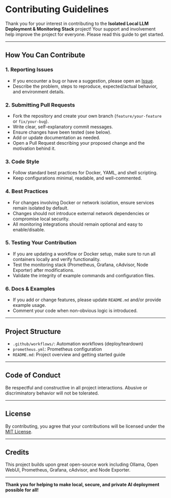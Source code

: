 # Contributing Guidelines

Thank you for your interest in contributing to the **Isolated Local LLM Deployment & Monitoring Stack** project! Your support and involvement help improve the project for everyone. Please read this guide to get started.

---

## How You Can Contribute

### 1. **Reporting Issues**

- If you encounter a bug or have a suggestion, please open an [Issue](https://github.com/1devspace/isolated-local-llm-deployment-monitoring-stack/issues).
- Describe the problem, steps to reproduce, expected/actual behavior, and environment details.

### 2. **Submitting Pull Requests**

- Fork the repository and create your own branch (`feature/your-feature` or `fix/your-bug`).
- Write clear, self-explanatory commit messages.
- Ensure changes have been tested (see below).
- Add or update documentation as needed.
- Open a Pull Request describing your proposed change and the motivation behind it.

### 3. **Code Style**

- Follow standard best practices for Docker, YAML, and shell scripting.
- Keep configurations minimal, readable, and well-commented.

### 4. **Best Practices**

- For changes involving Docker or network isolation, ensure services remain isolated by default.
- Changes should not introduce external network dependencies or compromise local security.
- All monitoring integrations should remain optional and easy to enable/disable.

### 5. **Testing Your Contribution**

- If you are updating a workflow or Docker setup, make sure to run all containers locally and verify functionality.
- Test the monitoring stack (Prometheus, Grafana, cAdvisor, Node Exporter) after modifications.
- Validate the integrity of example commands and configuration files.

### 6. **Docs & Examples**

- If you add or change features, please update `README.md` and/or provide example usage.
- Comment your code when non-obvious logic is introduced.

---

## Project Structure

- `.github/workflows/`: Automation workflows (deploy/teardown)
- `prometheus.yml`: Prometheus configuration
- `README.md`: Project overview and getting started guide

---

## Code of Conduct

Be respectful and constructive in all project interactions. Abusive or discriminatory behavior will not be tolerated.

---

## License

By contributing, you agree that your contributions will be licensed under the [MIT License](./LICENSE).

---

## Credits

This project builds upon great open-source work including Ollama, Open WebUI, Prometheus, Grafana, cAdvisor, and Node Exporter.

---

**Thank you for helping to make local, secure, and private AI deployment possible for all!**

